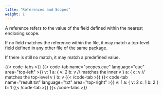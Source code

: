 ```yaml
---
title: "References and Scopes"
weight: 1
---
```


A reference refers to the value of the field defined within the nearest
enclosing scope.

If no field matches the reference within the file, it may match a top-level
field defined in any other file of the same package.

If there is still no match, it may match a predefined value.

{{< code-tabs >}}
{{< code-tab name="scopes.cue" language="cue"  area="top-left" >}}
v: 1
a: {
	v: 2
	b: v // matches the inner v
}
a: {
	c: v // matches the top-level v
}
b: v
{{< /code-tab >}}
{{< code-tab name="result.txt" language="txt"  area="top-right" >}}
v: 1
a: {
    v: 2
    c: 1
    b: 2
}
b: 1
{{< /code-tab >}}
{{< /code-tabs >}}
